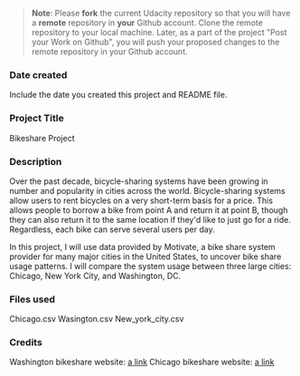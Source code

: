 >**Note**: Please **fork** the current Udacity repository so that you will have a **remote** repository in **your** Github account. Clone the remote repository to your local machine. Later, as a part of the project "Post your Work on Github", you will push your proposed changes to the remote repository in your Github account.

### Date created
Include the date you created this project and README file.

### Project Title
Bikeshare Project

### Description
Over the past decade, bicycle-sharing systems have been growing in number and popularity in cities across the world.
Bicycle-sharing systems allow users to rent bicycles on a very short-term basis for a price. This allows people to borrow a bike from point A and return it at point B, though they can also return it to the same location if they'd like to just go for a ride. Regardless, each bike can serve several users per day.

In this project, I will use data provided by Motivate, a bike share system provider for many major cities in the United States, to uncover bike share usage patterns. I will compare the system usage between three large cities: Chicago, New York City, and Washington, DC.

### Files used
Chicago.csv
Wasington.csv
New_york_city.csv

### Credits
Washington bikeshare website: [a link](https://nextcity.org/bike-share?gclid=Cj0KCQiA37KbBhDgARIsAIzce17V9caP6guC4Y72VvDYAMs4t16gtOGUgGUC55uK5PEAbWIxGQzkGWwaAgKkEALw_wcB)
Chicago bikeshare website: [a link](https://www.kozy.com/articles/electric-bikes-pg1794.htm?gclid=Cj0KCQiA37KbBhDgARIsAIzce16e-yQhXoFVn-EFZSswjBkXUR2yo-jwOwRlW4VYG4WRxr_Bm0VSp8AaAuGaEALw_wcB)
